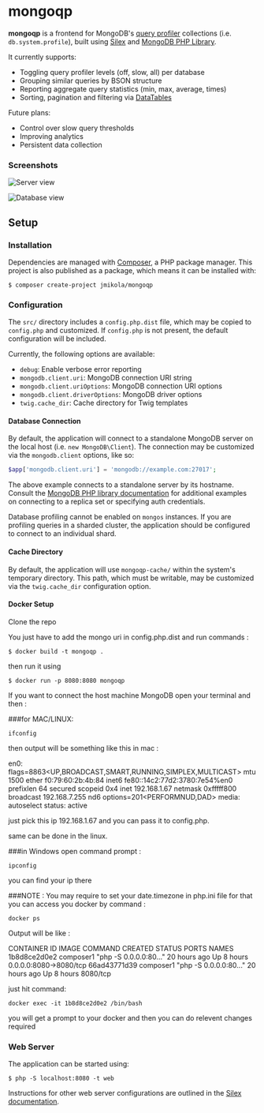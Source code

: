 mongoqp
=======

**mongoqp** is a frontend for MongoDB's [query profiler][] collections (i.e.
`db.system.profile`), built using [Silex][] and [MongoDB PHP Library][].

It currently supports:

 * Toggling query profiler levels (off, slow, all) per database
 * Grouping similar queries by BSON structure
 * Reporting aggregate query statistics (min, max, average, times)
 * Sorting, pagination and filtering via [DataTables][]

Future plans:

 * Control over slow query thresholds
 * Improving analytics
 * Persistent data collection

### Screenshots

![Server view](http://i.imgur.com/5EZbm.png)

![Database view](http://i.imgur.com/pXLc4.png)

## Setup

### Installation

Dependencies are managed with [Composer][], a PHP package manager. This project
is also published as a package, which means it can be installed with:

```
$ composer create-project jmikola/mongoqp
```

### Configuration

The `src/` directory includes a `config.php.dist` file, which may be copied
to `config.php` and customized. If `config.php` is not present, the default
configuration will be included.

Currently, the following options are available:

 * `debug`: Enable verbose error reporting
 * `mongodb.client.uri`: MongoDB connection URI string
 * `mongodb.client.uriOptions`: MongoDB connection URI options
 * `mongodb.client.driverOptions`: MongoDB driver options
 * `twig.cache_dir`: Cache directory for Twig templates

#### Database Connection

By default, the application will connect to a standalone MongoDB server on the
local host (i.e. `new MongoDB\Client`). The connection may be customized via the
`mongodb.client` options, like so:

```php
$app['mongodb.client.uri'] = 'mongodb://example.com:27017';
```

The above example connects to a standalone server by its hostname. Consult the
[MongoDB PHP library documentation][] for additional examples on connecting
to a replica set or specifying auth credentials.

Database profiling cannot be enabled on `mongos` instances. If you are profiling
queries in a sharded cluster, the application should be configured to connect to
an individual shard.

#### Cache Directory

By default, the application will use `mongoqp-cache/` within the system's
temporary directory. This path, which must be writable, may be customized via
the `twig.cache_dir` configuration option.

#### Docker Setup 
Clone the repo

You just have to add the mongo uri in config.php.dist and run commands : 
```
$ docker build -t mongoqp .
```

then run it using 

```
$ docker run -p 8080:8080 mongoqp
```


If you want to connect the host machine MongoDB open your terminal and then : 

###for MAC/LINUX:

```
ifconfig
```

then output will be something like this in mac : 

en0: flags=8863<UP,BROADCAST,SMART,RUNNING,SIMPLEX,MULTICAST> mtu 1500
	ether f0:79:60:2b:4b:84 
	inet6 fe80::14c2:77d2:3780:7e54%en0 prefixlen 64 secured scopeid 0x4 
	inet 192.168.1.67 netmask 0xfffff800 broadcast 192.168.7.255
	nd6 options=201<PERFORMNUD,DAD>
	media: autoselect
	status: active
  
just pick this ip 192.168.1.67 and you can pass it to config.php.

same can be done in the linux.


###in Windows open command prompt : 

```
ipconfig
```

you can find your ip there 


###NOTE : You may require to set your date.timezone in php.ini file for that you can access you docker by command : 

```
docker ps 
```

Output will be like  : 

CONTAINER ID        IMAGE               COMMAND                  CREATED             STATUS              PORTS                    NAMES
1b8d8ce2d0e2        composer1           "php -S 0.0.0.0:80..."   20 hours ago        Up 8 hours         0.0.0.0:8080->8080/tcp
66ad43771d39        composer1           "php -S 0.0.0.0:80..."   20 hours ago        Up 8 hours          8080/tcp             

just hit command: 

```
docker exec -it 1b8d8ce2d0e2 /bin/bash
```

you will get a prompt to your docker and then you can do relevent changes required 





### Web Server

The application can be started using:

```
$ php -S localhost:8080 -t web
```

Instructions for other web server configurations are outlined in the
[Silex documentation][].

  [query profiler]: https://docs.mongodb.com/manual/tutorial/manage-the-database-profiler/
  [Silex]: https://silex.sensiolabs.org/
  [MongoDB PHP Library]: https://github.com/mongodb/mongo-php-library
  [DataTables]: http://datatables.net/
  [Composer]: http://getcomposer.org/
  [MongoDB PHP library documentation]: https://docs.mongodb.com/php-library/master/reference/method/MongoDBClient__construct/#examples
  [Silex documentation]: https://silex.sensiolabs.org/doc/2.0/web_servers.html
